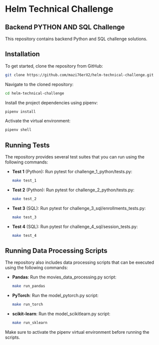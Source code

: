 # Helm Technical Challenge

## Backend PYTHON AND SQL Challenge

This repository contains backend Python and SQL challenge solutions.

## Installation

To get started, clone the repository from GitHub:

```bash
git clone https://github.com/mazi76erX2/helm-technical-challenge.git
```

Navigate to the cloned repository:

```bash
cd helm-technical-challenge
```

Install the project dependencies using pipenv:

```bash
pipenv install
```

Activate the virtual environment:

```bash
pipenv shell
```

## Running Tests

The repository provides several test suites that you can run using the following commands:

- **Test 1** (Python): Run pytest for challenge_1_python/tests.py:

  ```bash
  make test_1
  ```

- **Test 2** (Python): Run pytest for challenge_2_python/tests.py:

  ```bash
  make test_2
  ```

- **Test 3** (SQL): Run pytest for challenge_3_sql/enrollments_tests.py:

  ```bash
  make test_3
  ```

- **Test 4** (SQL): Run pytest for challenge_4_sql/session_tests.py:

  ```bash
  make test_4
  ```

## Running Data Processing Scripts

The repository also includes data processing scripts that can be executed using the following commands:

- **Pandas**: Run the movies_data_processing.py script:

  ```bash
  make run_pandas
  ```

- **PyTorch**: Run the model_pytorch.py script:

  ```bash
  make run_torch
  ```

- **scikit-learn**: Run the model_scikitlearn.py script:

  ```bash
  make run_sklearn
  ```

Make sure to activate the pipenv virtual environment before running the scripts.
